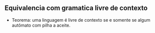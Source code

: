 ## Equivalencia com gramatica livre de contexto
- Teorema: uma linguagem é livre de contexto se e somente se algum autômato com pilha a aceite.

